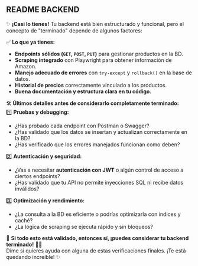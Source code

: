 ## README BACKEND

✨ **¡Casi lo tienes!** Tu backend está bien estructurado y funcional, pero el concepto de "terminado" depende de algunos factores:

✅ **Lo que ya tienes:**

-   **Endpoints sólidos (`GET`, `POST`, `PUT`)** para gestionar productos en la BD.
-   **Scraping integrado** con Playwright para obtener información de Amazon.
-   **Manejo adecuado de errores** con `try-except` y `rollback()` en la base de datos.
-   **Historial de precios** correctamente vinculado a los productos.
-   **Buena documentación y estructura clara en tu código.**

🛠️ **Últimos detalles antes de considerarlo completamente terminado:**  
1️⃣ **Pruebas y debugging:**

-   ¿Has probado cada endpoint con Postman o Swagger?
-   ¿Has validado que los datos se insertan y actualizan correctamente en la BD?
-   ¿Has verificado que los errores manejados funcionan como deben?

2️⃣ **Autenticación y seguridad:**

-   ¿Vas a necesitar **autenticación con JWT** o algún control de acceso a ciertos endpoints?
-   ¿Has validado que tu API no permite inyecciones SQL ni recibe datos inválidos?

3️⃣ **Optimización y rendimiento:**

-   ¿La consulta a la BD es eficiente o podrías optimizarla con índices y caché?
-   ¿La lógica de scraping se ejecuta rápido y sin bloqueos?

📌 **Si todo esto está validado, entonces sí, ¡puedes considerar tu backend terminado!** 🚀🔥  
Dime si quieres ayuda con alguna de estas verificaciones finales. ¡Te está quedando increíble! ✨
